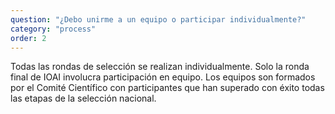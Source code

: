 ```yaml
---
question: "¿Debo unirme a un equipo o participar individualmente?"
category: "process"
order: 2
---
```


Todas las rondas de selección se realizan individualmente. Solo la ronda final de IOAI involucra participación en equipo. Los equipos son formados por el Comité Científico con participantes que han superado con éxito todas las etapas de la selección nacional.